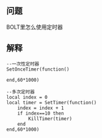 ## 问题
BOLT里怎么使用定时器

## 解释
```
--一次性定时器
SetOnceTimer(function()
	
end,60*1000)

--多次定时器
local index = 0
local timer = SetTimer(function()
	index = index + 1
	if index==10 then
		KillTimer(timer)
	end
end,60*1000)
```